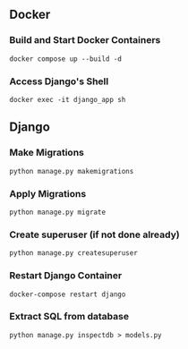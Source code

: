 ## Docker
### Build and Start Docker Containers
```
docker compose up --build -d
```
### Access Django's Shell
```
docker exec -it django_app sh
```

## Django
### Make Migrations
```
python manage.py makemigrations
```
### Apply Migrations
```
python manage.py migrate
```
### Create superuser (if not done already)
```
python manage.py createsuperuser
```
### Restart Django Container
```
docker-compose restart django 
```
### Extract SQL from database
```
python manage.py inspectdb > models.py
```